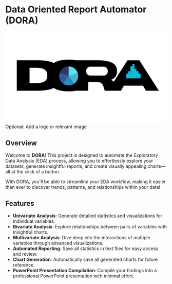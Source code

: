 # Data Oriented Report Automator (DORA)

![DORA Logo](data/logo-black.png) Optional: Add a logo or relevant image

## Overview

Welcome to **DORA**! This project is designed to automate the Exploratory Data Analysis (EDA) process, allowing you to effortlessly explore your datasets, generate insightful reports, and create visually appealing charts—all at the click of a button. 

With DORA, you'll be able to streamline your EDA workflow, making it easier than ever to discover trends, patterns, and relationships within your data!

## Features

- **Univariate Analysis**: Generate detailed statistics and visualizations for individual variables.
- **Bivariate Analysis**: Explore relationships between pairs of variables with insightful charts.
- **Multivariate Analysis**: Dive deep into the interactions of multiple variables through advanced visualizations.
- **Automated Reporting**: Save all statistics in text files for easy access and review.
- **Chart Generation**: Automatically save all generated charts for future reference.
- **PowerPoint Presentation Compilation**: Compile your findings into a professional PowerPoint presentation with minimal effort.
